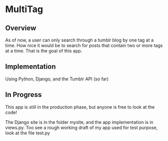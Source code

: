 # MultiTag

## Overview

As of now, a user can only search through a tumblr blog by one tag at a time.  How nice it would be to search for posts that contain two or more tags at a time.  That is the goal of this app.

## Implementation

Using Python, Django, and the Tumblr API (so far)

## In Progress

This app is still in the production phase, but anyone is free to look at the code!

The Django site is in the folder mysite, and the app implementation is in views.py.  Too see a rough working draft of my app used for test purpose, look at the file test.py
